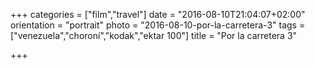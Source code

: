+++
categories = ["film","travel"]
date = "2016-08-10T21:04:07+02:00"
orientation = "portrait"
photo = "2016-08-10-por-la-carretera-3"
tags = ["venezuela","choroní","kodak","ektar 100"]
title = "Por la carretera 3"

+++
